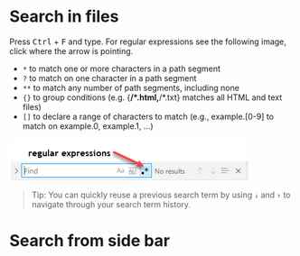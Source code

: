 # Search in files

Press <kbd>Ctrl</kbd> + <kbd>F</kbd> and type. For regular expressions see the following image, click where the arrow is pointing.

- `*` to match one or more characters in a path segment
- `?` to match on one character in a path segment
- `**` to match any number of path segments, including none
- `{}` to group conditions (e.g. {**/*.html,**/*.txt} matches all HTML and text files)
- `[]` to declare a range of characters to match (e.g., example.[0-9] to match on example.0, example.1, …)


![sss](images/searchRegularExpressions.png)



> Tip: You can quickly reuse a previous search term by using `↓` and `↑` to navigate through your search term history.



# Search from side bar